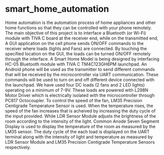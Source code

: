 # smart_home_automation
Home automation is the automation process of home appliances and other home functions so that they can be controlled with your phone remotely. The main objective of this project is to interface a Bluetooth (or Wi-Fi) module with TIVA C board at the receiver end, while on the transmitted end, A GUI application on the cell phone sends ON/OFF commands to the receiver where loads (lights and Fans) are connected. By touching the specified location on the GUI, the loads can be turned ON/OFF remotely through the interface. A Smart Home Model is being designed by interfacing HC-05 Bluetooth module with TIVA C TM4C123GH6PM launchpad. An Android phone will be used as the transmitter to send  different commands that will be received by the  microcontroller via UART communication. These commands will be used to turn on and off different device connected with the launchpad. We have used four DC loads (2 fans and 2 LED lights) operating on a minimum of 7-9V. These loads are powered with L298N Motor Driver which is  electrically isolated with the microcontroller through PC817 Octocoupler. To control the speed of the fan, LM35 Precision Centigrade Temperature Sensor is used. When the temperature rises, the  speed of the fan increases that is acheived by increasing the duty cycle of the input provided. While LDR Sensor Module adjusts the brightness of the room according to the intensity of the light. Common Anode Seven Segment Display is used to display the temperature of the room as measured by the LM35 sensor. The duty cycle of the each load is displayed on the UART terminal along with the intensity of light and temperature as measured by LDR Sensor Module and LM35 Precision Centigrade Temperature Sensors respectively.
